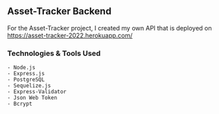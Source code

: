 ## Asset-Tracker Backend

For the Asset-Tracker project, I created my own API that is deployed on https://asset-tracker-2022.herokuapp.com/

### Technologies & Tools Used
    - Node.js
    - Express.js
    - PostgreSQL
    - Sequelize.js
    - Express-Validator
    - Json Web Token
    - Bcrypt
